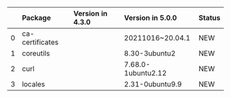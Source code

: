 <!-- markdown-link-check-disable -->

|    | Package         | Version in 4.3.0   | Version in 5.0.0   | Status   |
|---:|:----------------|:-------------------|:-------------------|:---------|
|  0 | ca-certificates |                    | 20211016~20.04.1   | NEW      |
|  1 | coreutils       |                    | 8.30-3ubuntu2      | NEW      |
|  2 | curl            |                    | 7.68.0-1ubuntu2.12 | NEW      |
|  3 | locales         |                    | 2.31-0ubuntu9.9    | NEW      |